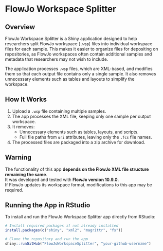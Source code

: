 # FlowJo Workspace Splitter

## Overview

FlowJo Workspace Splitter is a Shiny application designed to help researchers split FlowJo workspace (`.wsp`) files into individual workspace files for each sample. This makes it easier to organize files for depositing on repositories, as FlowJo workspaces often contain additional samples and metadata that researchers may not wish to include.

The application processes `.wsp` files, which are XML-based, and modifies them so that each output file contains only a single sample. It also removes unnecessary elements such as tables and layouts to simplify the workspace.

## How It Works

1. Upload a `.wsp` file containing multiple samples.
2. The app processes the XML file, keeping only one sample per output workspace.
3. It removes:
   - Unnecessary elements such as tables, layouts, and scripts.
   - Full file paths from `uri` attributes, leaving only the `.fcs` file names.
4. The processed files are packaged into a zip archive for download.

## Warning

The functionality of this app **depends on the FlowJo XML file structure remaining the same**.  
It was developed and tested with **FlowJo version 10.9.0**.  
If FlowJo updates its workspace format, modifications to this app may be required.

## Running the App in RStudio

To install and run the FlowJo Workspace Splitter app directly from RStudio:

```r
# Install required packages if not already installed
install.packages(c("shiny", "xml2", "magrittr", "fs"))

# Clone the repository and run the app
shiny::runGitHub("FlowJoWorkspaceSplitter", "your-github-username")

